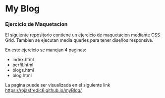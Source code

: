 # My Blog

### Ejercicio de Maquetacion 

El siguiente repositorio contiene un ejercicio de maquetacion mediante CSS Grid. Tambien se ejecutan media queries para tener diseños responsive.

En este ejercicio se manejan 4 paginas:

* index.html
* perfil.html
* blogs.html
* blog.html

La pagina puede ser visualizada en el siguiente link
<https://rojasfredic6.github.io/myBlog/>
